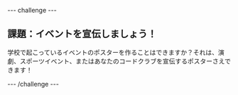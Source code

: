 \--- challenge \---

## 課題：イベントを宣伝しましょう！

学校で起こっているイベントのポスターを作ることはできますか？それは、演劇、スポーツイベント、またはあなたのコードクラブを宣伝するポスターさえできます！

\--- /challenge \---
